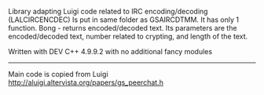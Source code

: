 Library adapting Luigi code related to IRC encoding/decoding (LALCIRCENCDEC)
Is put in same folder as GSAIRCDTMM. It has only 1 function. Bong - returns encoded/decoded text. Its parameters are the encoded/decoded text, number related to crypting, and length of the text.

Written with DEV C++ 4.9.9.2 with no additional fancy modules


---------
Main code is copied from Luigi http://aluigi.altervista.org/papers/gs_peerchat.h
